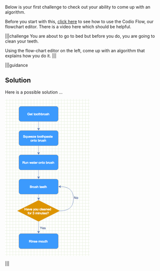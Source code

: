 Below is your first challenge to check out your ability to come up with an algorithm.

Before you start with this, [click here](https://codio.com/docs/quickstart/flow/) to see how to use the Codio Flow, our flowchart editor. There is a video here which should be helpful.

|||challenge
You are about to go to bed but before you do, you are going to clean your teeth. 

Using the flow-chart editor on the left, come up with an algorithm that explains how you do it.
|||

|||guidance
## Solution
Here is a possible solution ...

![](.guides/img/flow-ch-1.png)

|||